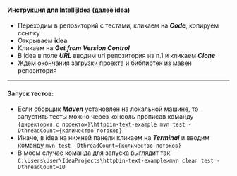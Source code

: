 #### Инструкция для IntellijIdea (далее idea)
- Переходим в репозиторий с тестами, кликаем на ***Code***, копируем ссылку
- Открываем **idea**
- Кликаем на ***Get from Version Control***
- В idea в поле ***URL*** вводим url репозитория из п.1 и кликаем ***Clone***
- Ждем окончания загрузки проекта и библиотек из мавен репозитория
---
#### Запуск тестов:
- Если сборщик ***Maven*** установлен на локальной машине, то запустить тесты можно через консоль прописав команду 
`{директория с проектом}\httpbin-text-example mvn test -DthreadCount={количество потоков}`
- Иначе, в idea на нижней панели кликаем на ***Terminal*** и вводим команду `mvn test -DthreadCount={количество потоков}`
- В моем случае команда для запуска выглядит так `C:\Users\User\IdeaProjects\httpbin-text-example>mvn clean test -DthreadCount=10`
